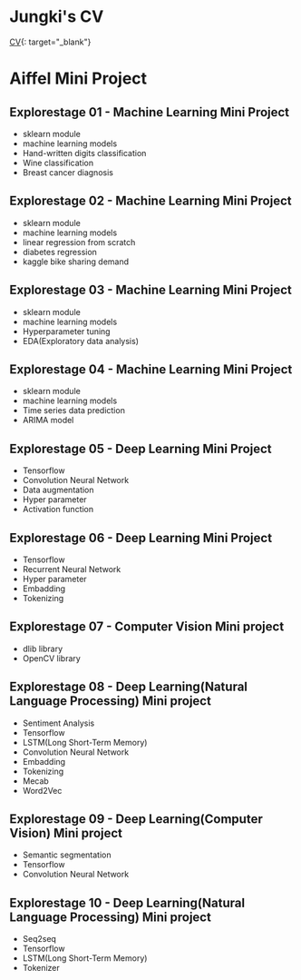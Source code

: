 # Jungki's CV 
[CV](https://aeolian83.github.io/){: target="_blank"}


# Aiffel Mini Project

## Explorestage 01 - Machine Learning Mini Project
- sklearn module
- machine learning models
- Hand-written digits classification
- Wine classification
- Breast cancer diagnosis


## Explorestage 02 - Machine Learning Mini Project
- sklearn module
- machine learning models
- linear regression from scratch
- diabetes regression
- kaggle bike sharing demand


## Explorestage 03 - Machine Learning Mini Project
- sklearn module
- machine learning models
- Hyperparameter tuning
- EDA(Exploratory data analysis)


## Explorestage 04 - Machine Learning Mini Project
- sklearn module
- machine learning models
- Time series data prediction
- ARIMA model


## Explorestage 05 - Deep Learning Mini Project
- Tensorflow
- Convolution Neural Network
- Data augmentation
- Hyper parameter
- Activation function


## Explorestage 06 - Deep Learning Mini Project
- Tensorflow
- Recurrent Neural Network
- Hyper parameter
- Embadding
- Tokenizing


## Explorestage 07 - Computer Vision Mini project
- dlib library
- OpenCV library


## Explorestage 08 - Deep Learning(Natural Language Processing) Mini project
- Sentiment Analysis
- Tensorflow
- LSTM(Long Short-Term Memory)
- Convolution Neural Network
- Embadding
- Tokenizing
- Mecab
- Word2Vec


## Explorestage 09 - Deep Learning(Computer Vision) Mini project
- Semantic segmentation
- Tensorflow
- Convolution Neural Network


## Explorestage 10 - Deep Learning(Natural Language Processing) Mini project
- Seq2seq
- Tensorflow
- LSTM(Long Short-Term Memory)
- Tokenizer